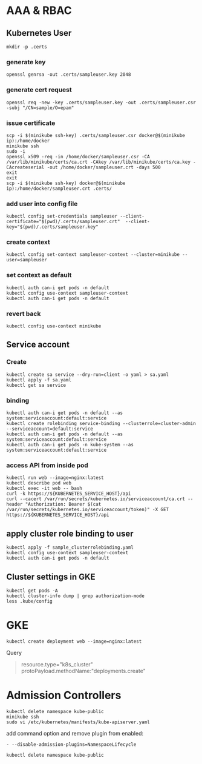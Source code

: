 # AAA & RBAC

## Kubernetes User
```
mkdir -p .certs
```
### generate key
```
openssl genrsa -out .certs/sampleuser.key 2048
```
### generate cert request
```
openssl req -new -key .certs/sampleuser.key -out .certs/sampleuser.csr -subj "/CN=sample/O=epam"
```

### issue certificate
```
scp -i $(minikube ssh-key) .certs/sampleuser.csr docker@$(minikube ip):/home/docker
minikube ssh
sudo -i
openssl x509 -req -in /home/docker/sampleuser.csr -CA /var/lib/minikube/certs/ca.crt -CAkey /var/lib/minikube/certs/ca.key -CAcreateserial -out /home/docker/sampleuser.crt -days 500
exit
exit
scp -i $(minikube ssh-key) docker@$(minikube ip):/home/docker/sampleuser.crt .certs/
```

### add user into config file
```
kubectl config set-credentials sampleuser --client-certificate="$(pwd)/.certs/sampleuser.crt"  --client-key="$(pwd)/.certs/sampleuser.key"
```

### create context
```
kubectl config set-context sampleuser-context --cluster=minikube --user=sampleuser
```

### set context as default
```
kubectl auth can-i get pods -n default
kubectl config use-context sampleuser-context
kubectl auth can-i get pods -n default
```
### revert back
```
kubectl config use-context minikube
```

## Service account
### Create
```
kubectl create sa service --dry-run=client -o yaml > sa.yaml
kubectl apply -f sa.yaml
kubectl get sa service
```

### binding
```
kubectl auth can-i get pods -n default --as system:serviceaccount:default:service
kubectl create rolebinding service-binding --clusterrole=cluster-admin --serviceaccount=default:service
kubectl auth can-i get pods -n default --as system:serviceaccount:default:service
kubectl auth can-i get pods -n kube-system --as system:serviceaccount:default:service
```

### access API from inside pod
```
kubectl run web --image=nginx:latest
kubectl describe pod web
kubectl exec -it web -- bash
curl -k https://${KUBERNETES_SERVICE_HOST}/api
curl --cacert /var/run/secrets/kubernetes.io/serviceaccount/ca.crt --header "Authorization: Bearer $(cat /var/run/secrets/kubernetes.io/serviceaccount/token)" -X GET https://${KUBERNETES_SERVICE_HOST}/api
```

## apply cluster role binding to user
```
kubectl apply -f sample_clusterrolebinding.yaml
kubectl config use-context sampleuser-context
kubectl auth can-i get pods -n default
```

## Cluster settings in GKE
```
kubectl get pods -A
kubectl cluster-info dump | grep authorization-mode
less .kube/config
```

# GKE
```
kubectl create deployment web --image=nginx:latest
```
Query
> resource.type="k8s_cluster"
> protoPayload.methodName:"deployments.create"


# Admission Controllers
```
kubectl delete namespace kube-public
minikube ssh
sudo vi /etc/kubernetes/manifests/kube-apiserver.yaml
```
add command option and remove plugin from enabled:
```
- --disable-admission-plugins=NamespaceLifecycle
```
```
kubectl delete namespace kube-public
```
